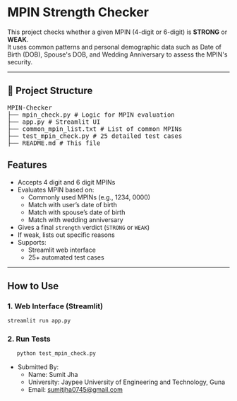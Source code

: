 # MPIN Strength Checker

This project checks whether a given MPIN (4-digit or 6-digit) is **STRONG** or **WEAK**.  
It uses common patterns and personal demographic data such as Date of Birth (DOB), Spouse's DOB, and Wedding Anniversary to assess the MPIN's security.

---

## 📁 Project Structure

<pre>MPIN-Checker
├── mpin_check.py # Logic for MPIN evaluation
├── app.py # Streamlit UI
├── common_mpin_list.txt # List of common MPINs
├── test_mpin_check.py # 25 detailed test cases
├── README.md # This file</pre>

## Features

- Accepts 4 digit and 6 digit MPINs
- Evaluates MPIN based on:
  - Commonly used MPINs (e.g., 1234, 0000)
  - Match with user’s date of birth
  - Match with spouse’s date of birth
  - Match with wedding anniversary
- Gives a final `strength` verdict (`STRONG` or `WEAK`)
- If weak, lists out specific reasons
- Supports:
  - Streamlit web interface
  - 25+ automated test cases

---

## How to Use

### 1. Web Interface (Streamlit)

```bash
streamlit run app.py
```

### 2. Run Tests

```bash
   python test_mpin_check.py
```

- Submitted By:
  - Name: Sumit Jha
  - University: Jaypee University of Engineering and Technology, Guna
  - Email: sumitjha0745@gmail.com
